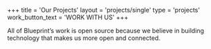 +++
title = 'Our Projects'
layout = 'projects/single'
type = 'projects'
work_button_text = 'WORK WITH US'
+++

All of Blueprint’s work is open source because we believe in
building technology that makes us more open and connected.
